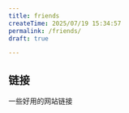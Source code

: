 ```yaml
---
title: friends
createTime: 2025/07/19 15:34:57
permalink: /friends/
draft: true

---
```


## 链接

一些好用的网站链接
